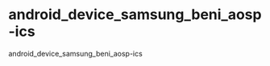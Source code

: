 android_device_samsung_beni_aosp-ics
====================================

android_device_samsung_beni_aosp-ics

